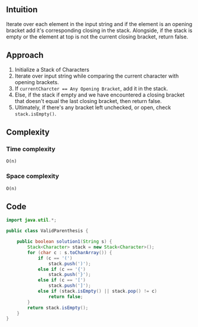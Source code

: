 ## Intuition

Iterate over each element in the input string and if the element is an opening bracket
add it's corresponding closing in the stack. Alongside, if the stack is empty or the element at top is not the current
closing bracket, return false.

## Approach

1. Initialize a Stack of Characters
2. Iterate over input string while comparing the current character with opening brackets.
3. If `currentCharcter == Any Opening Bracket`, add it in the stack.
4. Else, if the stack if empty and we have encountered a closing bracket that doesn't equal the last closing bracket,
   then return false.
5. Ultimately, if there's any bracket left unchecked, or open, check `stack.isEmpty()`.

## Complexity

### Time complexity

    O(n)

### Space complexity

    O(n)

## Code

```java
import java.util.*;

public class ValidParenthesis {

    public boolean solution1(String s) {
        Stack<Character> stack = new Stack<Character>();
        for (char c : s.toCharArray()) {
            if (c == '(')
                stack.push(')');
            else if (c == '{')
                stack.push('}');
            else if (c == '[')
                stack.push(']');
            else if (stack.isEmpty() || stack.pop() != c)
                return false;
        }
        return stack.isEmpty();
    }
}
```